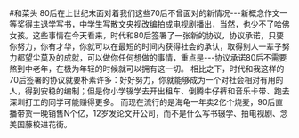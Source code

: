 #和菜头 
80后在上世纪末面对着我们这些70后不曾面对的新情况---新概念作文一等奖得主退学写书，中学生写散文央视改编拍成电视剧播出，当然，也少不了哈佛女孩。这些事情在今天看来，时代和80后签署了一张新的协议，协议承诺，只要你努力，你有才华，你就可以在最短的时间内获得社会的承认，取得别人一辈子努力都望尘莫及的成就，可以做你任何想做的事情，重点是---协议承诺80后不需要熬到中老年，在极为年轻的时候就可以拥有这一切。
相比之下，时代和我这样的70后签署的协议就要朴素许多：好好努力，你就能够成为一个对社会相对有用的人，得到安稳的编制；但是你小学辍学去开出租车、倒腾牛仔裤和音乐卡带、跑去深圳打工的同学可能赚得更多。
而现在流行的是海龟一年卖2亿个烧麦，90后直播带货一晚销售N个亿，12岁发论文开公司，而不是什么写书辍学、拍电视剧、念美国藤校进花街。